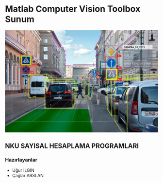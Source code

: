  # Matlab Computer Vision Toolbox Sunum
 ![logo](/cover.jpg)

 ## NKU SAYISAL HESAPLAMA PROGRAMLARI
 ### Hazırlayanlar
 * Uğur ILGIN
 * Çağlar ARSLAN
